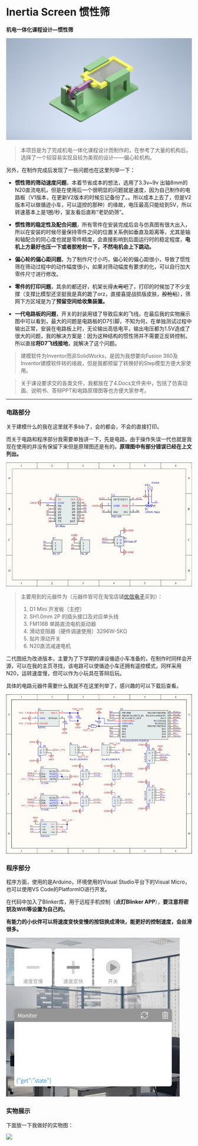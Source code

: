 # Inertia Screen 惯性筛

**机电一体化课程设计—惯性筛**

![](4.Docs/1.ReadmeImages/[总]惯性筛总装配.png)



> 本项目是为了完成机电一体化课程设计而制作的，在参考了大量的机构后，选择了一个较容易实现且较为美观的设计——偏心轮机构。



另外，在制作完成后发现了一些问题也在这里列举一下：

* **惯性筛的筛动速度问题**，本着节省成本的想法，选用了3.3v~9v 出轴8mm的N20直流电机，但是在使用后一个很明显的问题就是速度，因为自己制作的电路板（V1版本，在更新V2版本的时候忘记备份了。。所以成本上去了，但是V2版本可以做循迹小车，可以遥控的那种）的缘故，电压最高只能给到5V，所以转速基本上是1圈/秒，室友看后直称“老奶奶筛”。



* **惯性筛的稳定性及配合问题**，所有零件在安装完成后会与仿真图有很大出入，所以在安装的时候尽量保持零件之间的位置关系例如垂直及距离等，尤其是轴和轴配合的同心度也就是零件精度，会直接影响到后面运行时的稳定程度，**电机上方最好也压一下或者胶枪封一下，不然电机会上下跳动。**



* **偏心轮的偏心距问题**，为了制作尺寸小巧，偏心轮的偏心距很小，导致了惯性筛在筛动过程中的动作幅度很小，如果对筛动幅度有要求的化，可以自行加大零件尺寸进行修改。



* **零件的打印问题**，其余的都还好，机架长得~~太弯吧~~了，打印的时候加了不少支撑（支撑比模型还坚挺我是真的跪了orz，直接喜提战损版皮肤，~~胶枪粘~~），筛网下方区域是为了**预留空间给收集装置。**



* **一代电路板的问题**，开关的封装用错了导致后来的飞线，在最后我的实物展示图中可以看到，最大的问题是电路板的D7引脚，不知为何，在单独测试过程中输出正常，安装在电路板上时，无论输出高低电平，输出电压都为1.5V造成了很大的问题，我的解决方案是：因为这种结构的惯性筛并不需要正反转控制，所以直接**将D7飞线接地**，就解决了这个问题。



> 建模软件为Inventor而非SolidWorks，是因为我想要向Fusion 360及Inventor建模软件转的缘故，但是我都预留了转换好的Step模型方便大家使用。

> 关于课设要求交的各类文件，我都放在了4.Docs文件夹中，包括了仿真动画、说明书、答辩PPT和电路原理图等也方便大家参考。

---

### 电路部分

关于建模什么的我在这里就不多bb了，会的都会，不会的直接打印。

而关于电路和程序部分我需要单独讲一下，先是电路，由于操作失误一代也就是我现在使用的并没有保留下来但是原理图还是有的。**原理图中有部分错误已经在上文列出。**

![](4.Docs/1.ReadmeImages/一代原理图.png)

> 主要用到的元器件为（元器件皆可在淘宝店铺[优信电子](https://youxin-electronic.taobao.com/shop/view_shop.htm?spm=a230r.1.14.4.35ac24c9mNoVBK&user_number_id=2658592015)买到）：
>
> 1. D1 Mini 开发板（主控）
> 2. SH1.0mm 2P 的插头接口及对应单头线
> 3. FM116B 单路直流电机驱动器
> 4. 滑动变阻器（硬件调速使用）3296W-5KΩ
> 5. 贴片滑动开关
> 6. N20直流减速电机



二代图纸为改进版本，主要为了下学期的课设循迹小车准备的，在制作时同样会开源，可以在我的主页寻找，该电路可以使循迹小车还拥有遥控模式，同样采用N20，运转速度慢，但可以作为小玩具在答辩后玩。

具体的电路元器件需要什么我就不在这里列举了，感兴趣的可以下载后查看。

![](4.Docs/1.ReadmeImages/二代原理图.png)



### 程序部分

程序方面，使用的是Arduino，环境使用的Visual Studio平台下的Visual Micro，也可以使用VS Code的PlatformIO进行开发。

在代码中加入了Blinker库，用于远程手机控制（**点灯Blinker APP**），**要注意将密钥及Wifi等设置为自己的。**

**有能力的小伙伴可以将速度变快变慢的按钮换成滑块，能更好的控制速度，会丝滑很多。**

![](4.Docs/1.ReadmeImages/手机APP截图.png)



### 实物展示

下面放一下我做好的实物图：

![](4.Docs/1.ReadmeImages/实物图.jpg)

